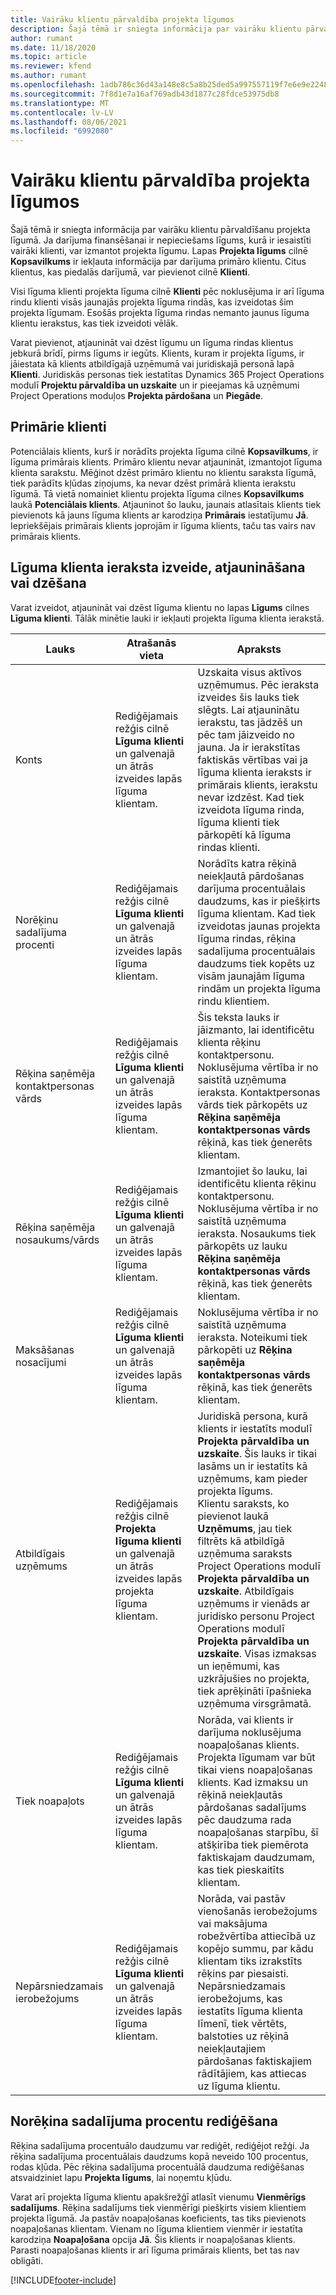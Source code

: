 ```yaml
---
title: Vairāku klientu pārvaldība projekta līgumos
description: Šajā tēmā ir sniegta informācija par vairāku klientu pārvaldīšanu projekta līgumā.
author: rumant
ms.date: 11/18/2020
ms.topic: article
ms.reviewer: kfend
ms.author: rumant
ms.openlocfilehash: 1adb786c36d43a148e8c5a8b25ded5a997557119f7e6e9e2248935ad4ed211d5
ms.sourcegitcommit: 7f8d1e7a16af769adb43d1877c28fdce53975db8
ms.translationtype: MT
ms.contentlocale: lv-LV
ms.lasthandoff: 08/06/2021
ms.locfileid: "6992080"
---
```

# <a name="manage-multiple-customers-on-project-contracts"></a>Vairāku klientu pārvaldība projekta līgumos

Šajā tēmā ir sniegta informācija par vairāku klientu pārvaldīšanu projekta līgumā. Ja darījuma finansēšanai ir nepieciešams līgums, kurā ir iesaistīti vairāki klienti, var izmantot projekta līgumu. Lapas **Projekta līgums** cilnē **Kopsavilkums** ir iekļauta informācija par darījuma primāro klientu. Citus klientus, kas piedalās darījumā, var pievienot cilnē **Klienti**.

Visi līguma klienti projekta līguma cilnē **Klienti** pēc noklusējuma ir arī līguma rindu klienti visās jaunajās projekta līguma rindās, kas izveidotas šim projekta līgumam. Esošās projekta līguma rindas nemanto jaunus līguma klientu ierakstus, kas tiek izveidoti vēlāk.

Varat pievienot, atjaunināt vai dzēst līgumu un līguma rindas klientus jebkurā brīdī, pirms līgums ir iegūts. Klients, kuram ir projekta līgums, ir jāiestata kā klients atbildīgajā uzņēmumā vai juridiskajā personā lapā **Klienti**. Juridiskās personas tiek iestatītas Dynamics 365 Project Operations modulī **Projektu pārvaldība un uzskaite** un ir pieejamas kā uzņēmumi Project Operations moduļos **Projekta pārdošana** un **Piegāde**.

## <a name="primary-customers"></a>Primārie klienti

Potenciālais klients, kurš ir norādīts projekta līguma cilnē **Kopsavilkums**, ir līguma primārais klients. Primāro klientu nevar atjaunināt, izmantojot līguma klienta sarakstu. Mēģinot dzēst primāro klientu no klientu saraksta līgumā, tiek parādīts kļūdas ziņojums, ka nevar dzēst primārā klienta ierakstu līgumā. Tā vietā nomainiet klientu projekta līguma cilnes **Kopsavilkums** laukā **Potenciālais klients**. Atjauninot šo lauku, jaunais atlasītais klients tiek pievienots kā jauns līguma klients ar karodziņa **Primārais** iestatījumu **Jā**. Iepriekšējais primārais klients joprojām ir līguma klients, taču tas vairs nav primārais klients.

## <a name="create-update-or-delete-a-contract-customer-record"></a>Līguma klienta ieraksta izveide, atjaunināšana vai dzēšana

Varat izveidot, atjaunināt vai dzēst līguma klientu no lapas **Līgums** cilnes **Līguma klienti**. Tālāk minētie lauki ir iekļauti projekta līguma klienta ierakstā.

| **Lauks** | **Atrašanās vieta** | **Apraksts** | 
| --- | --- | --- | 
| Konts | Rediģējamais režģis cilnē **Līguma klienti** un galvenajā un ātrās izveides lapās līguma klientam. | Uzskaita visus aktīvos uzņēmumus. Pēc ieraksta izveides šis lauks tiek slēgts. Lai atjauninātu ierakstu, tas jādzēš un pēc tam jāizveido no jauna. Ja ir ierakstītas faktiskās vērtības vai ja līguma klienta ieraksts ir primārais klients, ierakstu nevar izdzēst. Kad tiek izveidota līguma rinda, līguma klienti tiek pārkopēti kā līguma rindas klienti. |
| Norēķinu sadalījuma procenti | Rediģējamais režģis cilnē **Līguma klienti** un galvenajā un ātrās izveides lapās līguma klientam. | Norādīts katra rēķinā neiekļautā pārdošanas darījuma procentuālais daudzums, kas ir piešķirts līguma klientam. Kad tiek izveidotas jaunas projekta līguma rindas, rēķina sadalījuma procentuālais daudzums tiek kopēts uz visām jaunajām līguma rindām un projekta līguma rindu klientiem. |
| Rēķina saņēmēja kontaktpersonas vārds | Rediģējamais režģis cilnē **Līguma klienti** un galvenajā un ātrās izveides lapās līguma klientam. | Šis teksta lauks ir jāizmanto, lai identificētu klienta rēķinu kontaktpersonu. Noklusējuma vērtība ir no saistītā uzņēmuma ieraksta. Kontaktpersonas vārds tiek pārkopēts uz **Rēķina saņēmēja kontaktpersonas vārds** rēķinā, kas tiek ģenerēts klientam. |
| Rēķina saņēmēja nosaukums/vārds | Rediģējamais režģis cilnē **Līguma klienti** un galvenajā un ātrās izveides lapās līguma klientam. | Izmantojiet šo lauku, lai identificētu klienta rēķinu kontaktpersonu. Noklusējuma vērtība ir no saistītā uzņēmuma ieraksta. Nosaukums tiek pārkopēts uz lauku **Rēķina saņēmēja kontaktpersonas vārds** rēķinā, kas tiek ģenerēts klientam. |
| Maksāšanas nosacījumi | Rediģējamais režģis cilnē **Līguma klienti** un galvenajā un ātrās izveides lapās līguma klientam. | Noklusējuma vērtība ir no saistītā uzņēmuma ieraksta. Noteikumi tiek pārkopēti uz **Rēķina saņēmēja kontaktpersonas vārds** rēķinā, kas tiek ģenerēts klientam. |
| Atbildīgais uzņēmums | Rediģējamais režģis cilnē **Projekta līguma klienti** un galvenajā un ātrās izveides lapās projekta līguma klientam. | Juridiskā persona, kurā klients ir iestatīts modulī **Projekta pārvaldība un uzskaite**. Šis lauks ir tikai lasāms un ir iestatīts kā uzņēmums, kam pieder projekta līgums.</br>Klientu saraksts, ko pievienot laukā **Uzņēmums**, jau tiek filtrēts kā atbildīgā uzņēmuma saraksts Project Operations modulī **Projekta pārvaldība un uzskaite**. Atbildīgais uzņēmums ir vienāds ar juridisko personu Project Operations modulī **Projekta pārvaldība un uzskaite**. Visas izmaksas un ieņēmumi, kas uzkrājušies no projekta, tiek aprēķināti īpašnieka uzņēmuma virsgrāmatā. |
| Tiek noapaļots | Rediģējamais režģis cilnē **Līguma klienti** un galvenajā un ātrās izveides lapās līguma klientam. | Norāda, vai klients ir darījuma noklusējuma noapaļošanas klients. Projekta līgumam var būt tikai viens noapaļošanas klients. Kad izmaksu un rēķinā neiekļautās pārdošanas sadalījums pēc daudzuma rada noapaļošanas starpību, šī atšķirība tiek piemērota faktiskajam daudzumam, kas tiek pieskaitīts klientam. |
| Nepārsniedzamais ierobežojums | Rediģējamais režģis cilnē **Līguma klienti** un galvenajā un ātrās izveides lapās līguma klientam. | Norāda, vai pastāv vienošanās ierobežojums vai maksājuma robežvērtība attiecībā uz kopējo summu, par kādu klientam tiks izrakstīts rēķins par piesaisti. Nepārsniedzamais ierobežojums, kas iestatīts līguma klienta līmenī, tiek vērtēts, balstoties uz rēķinā neiekļautajiem pārdošanas faktiskajiem rādītājiem, kas attiecas uz līguma klientu. |

## <a name="edit-billing-split-percentages"></a>Norēķina sadalījuma procentu rediģēšana

Rēķina sadalījuma procentuālo daudzumu var rediģēt, rediģējot režģi. Ja rēķina sadalījuma procentuālais daudzums kopā neveido 100 procentus, rodas kļūda. Pēc rēķina sadalījuma procentuālā daudzuma rediģēšanas atsvaidziniet lapu **Projekta līgums**, lai noņemtu kļūdu.

Varat arī projekta līguma klientu apakšrežģī atlasīt vienumu **Vienmērīgs sadalījums**. Rēķina sadalījums tiek vienmērīgi piešķirts visiem klientiem projekta līgumā. Ja pastāv noapaļošanas koeficients, tas tiks pievienots noapaļošanas klientam. Vienam no līguma klientiem vienmēr ir iestatīta karodziņa **Noapaļošana** opcija **Jā**. Šis klients ir noapaļošanas klients. Parasti noapaļošanas klients ir arī līguma primārais klients, bet tas nav obligāti.


[!INCLUDE[footer-include](../includes/footer-banner.md)]